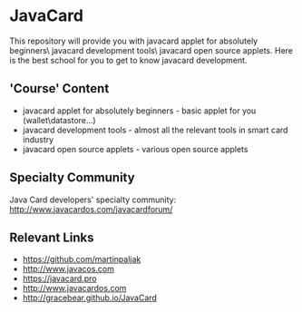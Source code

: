 # JavaCard
This repository will provide you with javacard applet for absolutely beginners\ javacard development tools\ javacard open source applets. 
Here is the best school for you to get to know javacard development.

## 'Course' Content
 * javacard applet for absolutely beginners - basic applet for you (wallet\datastore...)
 * javacard development tools - almost all the relevant tools in smart card industry
 * javacard open source applets - various open source applets
 
## Specialty Community
Java Card developers' specialty community: http://www.javacardos.com/javacardforum/ 

## Relevant Links
* https://github.com/martinpaljak
* http://www.javacos.com
* https://javacard.pro
* http://www.javacardos.com
* http://gracebear.github.io/JavaCard


